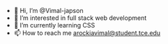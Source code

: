 - 👋 Hi, I’m @Vimal-japson
- 👀 I’m interested in full stack web development
- 🌱 I’m currently learning CSS
- 📫 How to reach me arockiavimal@student.tce.edu

<!---
Vimal-japson/Vimal-japson is a ✨ special ✨ repository because its `README.md` (this file) appears on your GitHub profile.
You can click the Preview link to take a look at your changes.
--->
